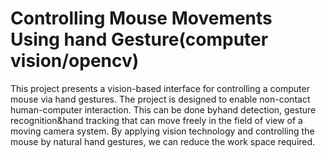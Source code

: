 # Controlling Mouse Movements Using hand Gesture(computer vision/opencv)


This project presents a vision-based interface for controlling a computer mouse via hand gestures.
The project is designed to enable non-contact human-computer interaction.
This can be done byhand detection, gesture recognition&hand tracking that can move freely in the field of view of a moving camera system. By applying vision technology and controlling the mouse by natural hand gestures, we can reduce the work space required.

